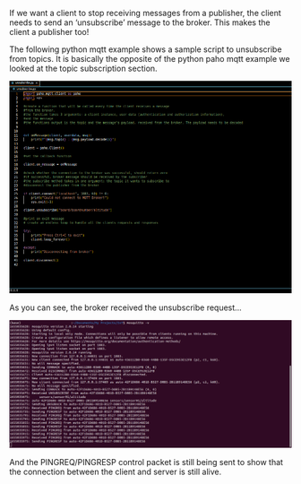 If we want a client to stop receiving messages from a publisher, the client needs to send an ‘unsubscribe’ message to the broker. This makes the client a publisher too!

The following python mqtt example shows a sample script to unsubscribe from topics. It is basically the opposite of the python paho mqtt example we looked at the topic subscription section.

![unsubscribe script](/Eclipse_Paho/Unsubscribe%20Script.png)

As you can see, the broker received the unsubscribe request…

![unsubscribe](/Eclipse_Paho/Unsubscribe.png)

And the PINGREQ/PINGRESP control packet is still being sent to show that the connection between the client and server is still alive.





